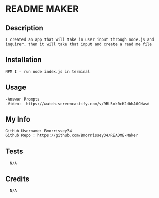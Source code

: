 # README MAKER

## Description
    I created an app that will take in user input through node.js and inquirer, then it will take that input and create a read me file

## Installation
    NPM I - run node index.js in terminal

## Usage
    -Answer Prompts
    -Video:  https://watch.screencastify.com/v/9BL5xk0cH2dbhA0CNwsd

## My Info
    GitHub Username: Bmorrissey34
    Github Repo : https://github.com/Bmorrissey34/README-Maker

## Tests
      N/A

## Credits
      N/A
